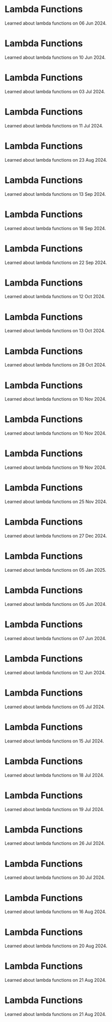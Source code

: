 # Lambda Functions
Learned about lambda functions on 06 Jun 2024.

# Lambda Functions
Learned about lambda functions on 10 Jun 2024.

# Lambda Functions
Learned about lambda functions on 03 Jul 2024.

# Lambda Functions
Learned about lambda functions on 11 Jul 2024.

# Lambda Functions
Learned about lambda functions on 23 Aug 2024.

# Lambda Functions
Learned about lambda functions on 13 Sep 2024.

# Lambda Functions
Learned about lambda functions on 18 Sep 2024.

# Lambda Functions
Learned about lambda functions on 22 Sep 2024.

# Lambda Functions
Learned about lambda functions on 12 Oct 2024.

# Lambda Functions
Learned about lambda functions on 13 Oct 2024.

# Lambda Functions
Learned about lambda functions on 28 Oct 2024.

# Lambda Functions
Learned about lambda functions on 10 Nov 2024.

# Lambda Functions
Learned about lambda functions on 10 Nov 2024.

# Lambda Functions
Learned about lambda functions on 19 Nov 2024.

# Lambda Functions
Learned about lambda functions on 25 Nov 2024.

# Lambda Functions
Learned about lambda functions on 27 Dec 2024.

# Lambda Functions
Learned about lambda functions on 05 Jan 2025.

# Lambda Functions
Learned about lambda functions on 05 Jun 2024.

# Lambda Functions
Learned about lambda functions on 07 Jun 2024.

# Lambda Functions
Learned about lambda functions on 12 Jun 2024.

# Lambda Functions
Learned about lambda functions on 05 Jul 2024.

# Lambda Functions
Learned about lambda functions on 15 Jul 2024.

# Lambda Functions
Learned about lambda functions on 18 Jul 2024.

# Lambda Functions
Learned about lambda functions on 19 Jul 2024.

# Lambda Functions
Learned about lambda functions on 26 Jul 2024.

# Lambda Functions
Learned about lambda functions on 30 Jul 2024.

# Lambda Functions
Learned about lambda functions on 16 Aug 2024.

# Lambda Functions
Learned about lambda functions on 20 Aug 2024.

# Lambda Functions
Learned about lambda functions on 21 Aug 2024.

# Lambda Functions
Learned about lambda functions on 21 Aug 2024.


